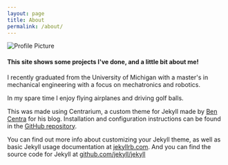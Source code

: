 ```yaml
---
layout: page
title: About
permalink: /about/
---
```


<img src="{{ site.baseurl }}assets/profile-placeholder.gif" title="Profile Picture" class="profile">

#### This site shows some projects I've done, and a little bit about me!

I recently graduated from the University of Michigan with a master's in mechanical engineering with a focus on mechatronics and robotics.

In my spare time I enjoy flying airplanes and driving golf balls.




This was made using Centrarium, a custom theme for Jekyll made by [Ben Centra][bencentra] for his blog. Installation and configuration instructions can be found in the [GitHub repository](https://github.com/bencentra/centrarium).

You can find out more info about customizing your Jekyll theme, as well as basic Jekyll usage documentation at [jekyllrb.com](http://jekyllrb.com/). And you can find the source code for Jekyll at [github.com/jekyll/jekyll](https://github.com/jekyll/jekyll)

[centrarium]: https://github.com/bencentra/centrarium
[bencentra]: http://bencentra.com
[jekyll]: https://github.com/jekyll/jekyll
